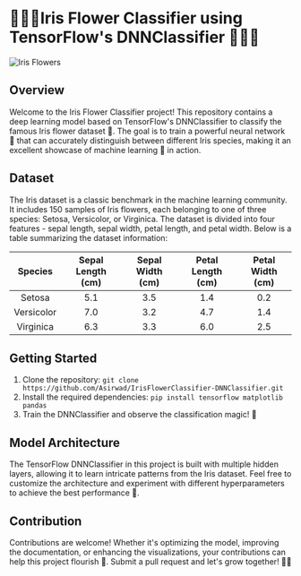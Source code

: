 # 🌺🌸🌼Iris Flower Classifier using TensorFlow's DNNClassifier 🌺🌸🌼

![Iris Flowers](iris_flowers.jpg)

## Overview
Welcome to the Iris Flower Classifier project! This repository contains a deep learning model based on TensorFlow's DNNClassifier to classify the famous Iris flower dataset 🌼. The goal is to train a powerful neural network 🧠 that can accurately distinguish between different Iris species, making it an excellent showcase of machine learning 🌿 in action.

## Dataset
The Iris dataset is a classic benchmark in the machine learning community. It includes 150 samples of Iris flowers, each belonging to one of three species: Setosa, Versicolor, or Virginica. The dataset is divided into four features - sepal length, sepal width, petal length, and petal width. Below is a table summarizing the dataset information:

|    Species   | Sepal Length (cm) | Sepal Width (cm) | Petal Length (cm) | Petal Width (cm) |
|:------------:|:-----------------:|:----------------:|:-----------------:|:---------------:|
|   Setosa     |       5.1         |       3.5        |       1.4         |       0.2       |
| Versicolor   |       7.0         |       3.2        |       4.7         |       1.4       |
| Virginica    |       6.3         |       3.3        |       6.0         |       2.5       |

## Getting Started
1. Clone the repository: `git clone https://github.com/Asirwad/IrisFlowerClassifier-DNNClassifier.git`
2. Install the required dependencies: `pip install tensorflow matplotlib pandas`
3. Train the DNNClassifier and observe the classification magic! 🌟

## Model Architecture
The TensorFlow DNNClassifier in this project is built with multiple hidden layers, allowing it to learn intricate patterns from the Iris dataset. Feel free to customize the architecture and experiment with different hyperparameters to achieve the best performance 🚀.

## Contribution
Contributions are welcome! Whether it's optimizing the model, improving the documentation, or enhancing the visualizations, your contributions can help this project flourish 🌱. Submit a pull request and let's grow together! 🌷🌻


